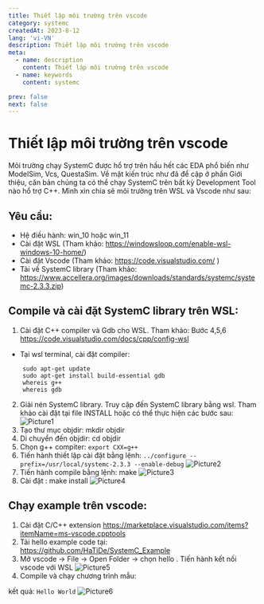 ```yaml
---
title: Thiết lập môi trường trên vscode
category: systemc
createdAt: 2023-8-12
lang: 'vi-VN'
description: Thiết lập môi trường trên vscode
meta:
  - name: description
    content: Thiết lập môi trường trên vscode
  - name: keywords
    content: systemc

prev: false
next: false
---
```


# Thiết lập môi trường trên vscode
Môi trường chạy SystemC được hổ trợ trên hầu hết các EDA phổ biến như ModelSim, Vcs, QuestaSim.
Về mặt kiến trúc như đã đề cập ở phần Giới thiệu, căn bản chúng ta có thể chạy SystemC trên bất kỳ 
Development Tool nào hổ trợ C++.
Mình xin chia sẽ môi trường trên WSL và Vscode như sau:

## Yêu cầu: 
* Hệ điều hành: win_10 hoặc win_11 
* Cài đặt WSL (Tham khảo: <https://windowsloop.com/enable-wsl-windows-10-home/>)
* Cài đặt Vscode (Tham khảo: <https://code.visualstudio.com/> )
* Tải về SystemC library (Tham khảo: <https://www.accellera.org/images/downloads/standards/systemc/systemc-2.3.3.zip>)

## Compile và cài đặt SystemC library trên WSL:
1.	Cài đặt  C++ compiler và Gdb cho WSL.
 Tham khảo: Bước 4,5,6 <https://code.visualstudio.com/docs/cpp/config-wsl>
 * Tại wsl terminal, cài đặt compiler:
```
    sudo apt-get update
    sudo apt-get install build-essential gdb
    whereis g++
    whereis gdb
```

2.	Giải nén SystemC library. Truy cập đến SystemC library bằng wsl. Tham khảo cài đặt tại file INSTALL hoặc có thể thực hiện các bước sau:
  ![Picture1](/img/systemc/3_moi_truong_images/Picture1.jpg)
3.	Tạo thư mục objdir: mkdir objdir
4.	Di chuyển đến objdir: cd objdir
5.	Chọn g++ compiter: ``export CXX=g++``
6.	Tiến hành thiết lập cài đặt bằng lệnh: ```../configure --prefix=/usr/local/systemc-2.3.3 --enable-debug```
 ![Picture2](/img/systemc/3_moi_truong_images/Picture2.png)
7.	Tiến hành compile bằng lệnh: make
 ![Picture3](/img/systemc/3_moi_truong_images/Picture3.png)
8.	Cài đặt : make install 
 ![Picture4](/img/systemc/3_moi_truong_images/Picture4.png)

## Chạy example trên vscode:
1.	Cài đặt C/C++ extension  <https://marketplace.visualstudio.com/items?itemName=ms-vscode.cpptools> 
2.	Tải hello example code tại: <https://github.com/HaTiDe/SystemC_Example> 
3.	Mở vscode -> File -> Open Folder -> chọn hello . Tiến hành kết nối vscode với WSL
 ![Picture5](/img/systemc/3_moi_truong_images/Picture5.png)
4.	Compile và chạy chương trình mẫu: 

  kết quả: `Hello World`
 ![Picture6](/img/systemc/3_moi_truong_images/Picture6.png)